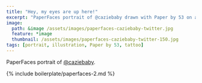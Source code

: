 ```yaml
---
title: "Hey, my eyes are up here!"
excerpt: "PaperFaces portrait of @caziebaby drawn with Paper by 53 on an iPad."
image: 
  path: &image /assets/images/paperfaces-caziebaby-twitter.jpg 
  feature: *image
  thumbnail: /assets/images/paperfaces-caziebaby-twitter-150.jpg
tags: [portrait, illustration, Paper by 53, tattoo]
---
```


PaperFaces portrait of [@caziebaby](http://twitter.com/caziebaby).

{% include boilerplate/paperfaces-2.md %}
